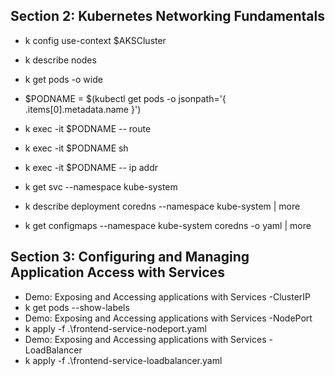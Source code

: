 ## Section 2: Kubernetes Networking Fundamentals
* k config use-context $AKSCluster
* k describe nodes
* k get pods -o wide
* $PODNAME = $(kubectl get pods -o jsonpath='{ .items[0].metadata.name }')
* k exec -it $PODNAME -- route
* k exec -it $PODNAME sh
* k exec -it $PODNAME -- ip addr

* k get svc --namespace kube-system
* k describe deployment coredns --namespace kube-system | more
* k get configmaps --namespace kube-system coredns -o yaml | more

## Section 3: Configuring and Managing Application Access with Services
* Demo: Exposing and Accessing applications with Services -ClusterIP
* k get pods --show-labels
* Demo: Exposing and Accessing applications with Services -NodePort
* k apply -f .\frontend-service-nodeport.yaml
* Demo: Exposing and Accessing applications with Services -LoadBalancer
* k apply -f .\frontend-service-loadbalancer.yaml